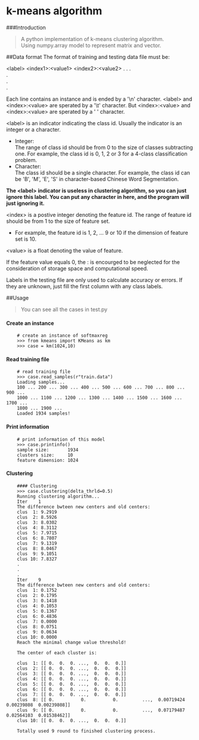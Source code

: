 # k-means algorithm

###Introduction
> A python implementation of k-means clustering algorithm.<br>
> Using numpy.array model to represent matrix and vector.<br>

##Data format
The format of training and testing data file must be:<br>

\<label> \<index1>:\<value1> \<index2>:\<value2> . . .<br>
.<br>
.<br>
.<br>

Each line contains an instance and is ended by a '\n' character. \<label> and \<index>:\<value> are sperated by a '\t' character. But \<index>:\<value> and 
\<index>:\<value> are sperated by a ' ' character.<br>

\<label> is an indicator indicating the class id. Usually the indicator is an integer or a character.<br>

- Integer:<br>The range of class id should be from 0 to the size of classes subtracting one. For example, the class id is 0, 1, 2 or 3 for a 4-class classification problem.<br>
- Character:<br>
The class id should be a single character. For example, the class id can be 'B',
'M', 'E', 'S' in character-based Chinese Word Segmentation.

**The \<label> indicator is useless in clustering algorithm, so you can just ignore this label. You can put any character in here, and the program will just ignoring it.**
 
\<index> is a postive integer denoting the feature id. The range of feature id should be from 1 to the size of feature set.

- For example, the feature id is 1, 2, ... 9 or 10 if the dimension of feature set is 10. 

\<value> is a float denoting the value of feature.


If the feature value equals 0, the <index>:<value> is encourged to be neglected
for the consideration of storage space and computational speed.

Labels in the testing file are only used to calculate accuracy or errors. 
If they are unknown, just fill the first column with any class labels.

##Usage

> You can see all the cases in test.py

#### Create an instance
		# create an instance of softmaxreg
		>>> from kmeans import KMeans as km
		>>> case = km(1024,10)
		
		
#### Read training file		
		# read training file
		>>> case.read_samples(r"train.data")
		Loading samples...
		100 ... 200 ... 300 ... 400 ... 500 ... 600 ... 700 ... 800 ... 900 ... 
		1000 ... 1100 ... 1200 ... 1300 ... 1400 ... 1500 ... 1600 ... 1700 ... 
		1800 ... 1900 ...
		Loaded 1934 samples!

#### Print information
		# print information of this model
		>>> case.printinfo()
		sample size:       1934
		clusters size:     10
		feature dimension: 1024

#### Clustering
		
		#### Clustering
		>>> case.clustering(delta_thrld=0.5)
		Running clustering algorithm...
		Iter    1
		The difference bwteen new centers and old centers:
		clus  1: 9.2919
		clus  2: 8.5926
		clus  3: 8.0302
		clus  4: 8.3112
		clus  5: 7.9715
		clus  6: 8.7807
		clus  7: 9.1319
		clus  8: 8.0467
		clus  9: 9.1051
		clus 10: 7.8327
		.
		.
		.
		Iter    9
		The difference bwteen new centers and old centers:
		clus  1: 0.1752
		clus  2: 0.1795
		clus  3: 0.1418
		clus  4: 0.1053
		clus  5: 0.1367
		clus  6: 0.4836
		clus  7: 0.0000
		clus  8: 0.0751
		clus  9: 0.0634
		clus 10: 0.0000
		Reach the minimal change value threshold!
		
		The center of each cluster is:
		
		clus  1: [[ 0.  0.  0. ...,  0.  0.  0.]]
		clus  2: [[ 0.  0.  0. ...,  0.  0.  0.]]
		clus  3: [[ 0.  0.  0. ...,  0.  0.  0.]]
		clus  4: [[ 0.  0.  0. ...,  0.  0.  0.]]
		clus  5: [[ 0.  0.  0. ...,  0.  0.  0.]]
		clus  6: [[ 0.  0.  0. ...,  0.  0.  0.]]
		clus  7: [[ 0.  0.  0. ...,  0.  0.  0.]]
		clus  8: [[ 0.          0.          0.         ...,  0.00719424  0.00239808  0.00239808]]
		clus  9: [[ 0.          0.          0.         ...,  0.07179487  0.02564103  0.01538462]]
		clus 10: [[ 0.  0.  0. ...,  0.  0.  0.]]
		
		Totally used 9 round to finished clustering process.
